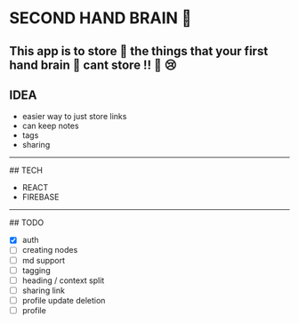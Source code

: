# SECOND HAND BRAIN 🧠

## **This app is to store 🏪 the things that your first hand brain 🧠 cant store !! 👀 😢**

## IDEA

-   easier way to just store links
-   can keep notes
-   tags
-   sharing

---

## TECH

-   REACT
-   FIREBASE

---

## TODO

-   [x] auth
-   [ ] creating nodes
-   [ ] md support
-   [ ] tagging
-   [ ] heading / context split
-   [ ] sharing link
-   [ ] profile update deletion
-   [ ] profile
